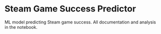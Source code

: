 # Steam Game Success Predictor
ML model predicting Steam game success. All documentation and analysis in the notebook.
